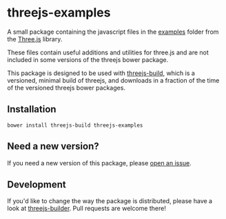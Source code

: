 threejs-examples
=================

A small package containing the javascript files in the [examples][]
folder from the [Three.js][] library.

These files contain useful additions and utilities for three.js and are
not included in some versions of the threejs bower package.

This package is designed to be used with [threejs-build][], which is a
versioned, minimal build of threejs, and downloads in a fraction of the
time of the versioned threejs bower packages.

Installation
-------------

```
bower install threejs-build threejs-examples
```

Need a new version?
--------------------

If you need a new version of this package, please [open an issue][].


Development
------------

If you'd like to change the way the package is distributed, please
have a look at [threejs-builder][]. Pull requests are welcome there!


[examples]: http://threejs.org/examples/
[Three.js]: https://github.com/mrdoob/three.js/
[threejs-build]: https://github.com/bodylabs/threejs-build
[open an issue]: https://github.com/bodylabs/threejs-examples/issues
[threejs-builder]: https://github.com/bodylabs/threejs-builder
